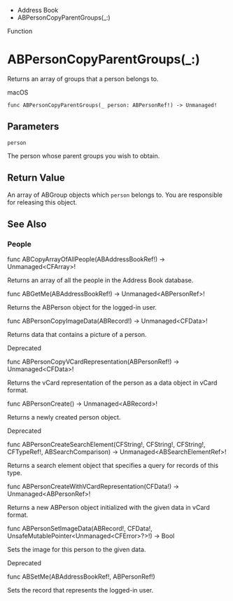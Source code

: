 

- Address Book
-  ABPersonCopyParentGroups(\_:) 

Function

# ABPersonCopyParentGroups(\_:)

Returns an array of groups that a person belongs to.

macOS

``` source
func ABPersonCopyParentGroups(_ person: ABPersonRef!) -> Unmanaged!
```

## Parameters 

`person`  

The person whose parent groups you wish to obtain.

## Return Value

An array of ABGroup objects which `person` belongs to. You are responsible for releasing this object.

## See Also

### People

func ABCopyArrayOfAllPeople(ABAddressBookRef!) -> Unmanaged&lt;CFArray>!

Returns an array of all the people in the Address Book database.

func ABGetMe(ABAddressBookRef!) -> Unmanaged&lt;ABPersonRef>!

Returns the ABPerson object for the logged-in user.

func ABPersonCopyImageData(ABRecord!) -> Unmanaged&lt;CFData>!

Returns data that contains a picture of a person.

Deprecated

func ABPersonCopyVCardRepresentation(ABPersonRef!) -> Unmanaged&lt;CFData>!

Returns the vCard representation of the person as a data object in vCard format.

func ABPersonCreate() -> Unmanaged&lt;ABRecord>!

Returns a newly created person object.

Deprecated

func ABPersonCreateSearchElement(CFString!, CFString!, CFString!, CFTypeRef!, ABSearchComparison) -> Unmanaged&lt;ABSearchElementRef>!

Returns a search element object that specifies a query for records of this type.

func ABPersonCreateWithVCardRepresentation(CFData!) -> Unmanaged&lt;ABPersonRef>!

Returns a new ABPerson object initialized with the given data in vCard format.

func ABPersonSetImageData(ABRecord!, CFData!, UnsafeMutablePointer&lt;Unmanaged&lt;CFError>?>!) -> Bool

Sets the image for this person to the given data.

Deprecated

func ABSetMe(ABAddressBookRef!, ABPersonRef!)

Sets the record that represents the logged-in user.


